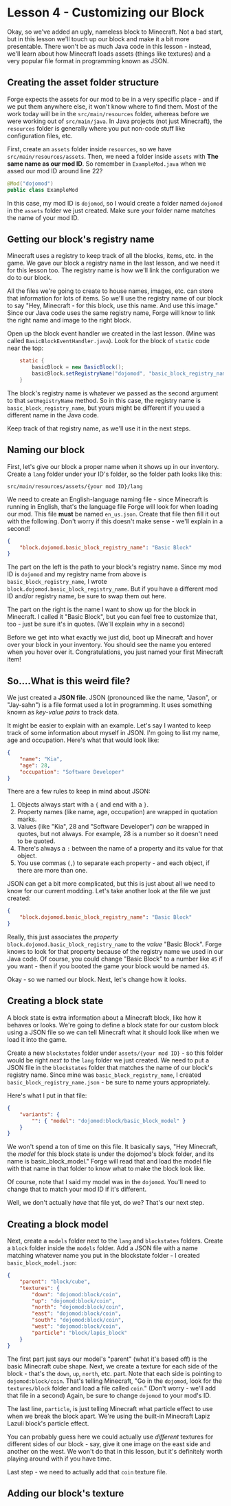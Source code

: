 # Lesson 4 - Customizing our Block

Okay, so we've added an ugly, nameless block to Minecraft. Not a bad start, but in this lesson we'll touch up our block and make it a bit more presentable. There won't be as much Java code in this lesson - instead, we'll learn about how Minecraft loads assets (things like textures) and a very popular file format in programming known as JSON.

## Creating the asset folder structure

Forge expects the assets for our mod to be in a very specific place - and if we put them anywhere else, it won't know where to find them. Most of the work today will be in the `src/main/resources` folder, whereas before we were working out of `src/main/java`. In Java projects (not just Minecraft), the `resources` folder is generally where you put non-code stuff like configuration files, etc.

First, create an `assets` folder inside `resources`, so we have `src/main/resources/assets`. Then, we need a folder inside `assets` with **The same name as our mod ID**. So remember in `ExampleMod.java` when we assed our mod ID around line 22?

```java
@Mod("dojomod")
public class ExampleMod
```

In this case, my mod ID is `dojomod`, so I would create a folder named `dojomod` in the `assets` folder we just created. Make sure your folder name matches the name of your mod ID.

## Getting our block's registry name

Minecraft uses a registry to keep track of all the blocks, items, etc. in the game. We gave our block a registry name in the last lesson, and we need it for this lesson too. The registry name is how we'll link the configuration we do to our block.

All the files we're going to create to house names, images, etc. can store that information for lots of items. So we'll use the registry name of our block to say "Hey, Minecraft - for this block, use this name. And use this image." Since our Java code uses the same registry name, Forge will know to link the right name and image to the right block.

Open up the block event handler we created in the last lesson. (Mine was called `BasicBlockEventHandler.java`). Look for the block of `static` code near the top:

```java
    static {
        basicBlock = new BasicBlock();
        basicBlock.setRegistryName("dojomod", "basic_block_registry_name");
    }
```

The block's registry name is whatever we passed as the second argument to that `setRegistryName` method. So in this case, the registry name is `basic_block_registry_name`, but yours might be different if you used a different name in the Java code.

Keep track of that registry name, as we'll use it in the next steps.

## Naming our block

First, let's give our block a proper name when it shows up in our inventory. Create a `lang` folder under your ID's folder, so the folder path looks like this:

`src/main/resources/assets/{your mod ID}/lang`

We need to create an English-language naming file - since Minecraft is running in English, that's the language file Forge will look for when loading our mod. This file **must** be named `en_us.json`. Create that file then fill it out with the following. Don't worry if this doesn't make sense - we'll explain in a second!

```json
{
	"block.dojomod.basic_block_registry_name": "Basic Block"
}
```

The part on the left is the path to your block's registry name. Since my mod ID is `dojomod` and my registry name from above is `basic_block_registry_name`, I wrote `block.dojomod.basic_block_registry_name`. But if you have a different mod ID and/or registry name, be sure to swap them out here.

The part on the right is the name I want to show up for the block in Minecraft. I called it "Basic Block", but you can feel free to customize that, too - just be sure it's in quotes. (We'll explain why in a second)

Before we get into what exactly we just did, boot up Minecraft and hover over your block in your inventory. You should see the name you entered when you hover over it. Congratulations, you just named your first Minecraft item!

## So....What is this weird file?

We just created a **JSON file**. JSON (pronounced like the name, "Jason", or "Jay-sahn") is a file format used a lot in programming. It uses something known as *key-value pairs* to track data.

It might be easier to explain with an example. Let's say I wanted to keep track of some information about myself in JSON. I'm going to list my name, age and occupation. Here's what that would look like:

```json
{
    "name": "Kia",
    "age": 28,
    "occupation": "Software Developer"
}
```

There are a few rules to keep in mind about JSON:

1. Objects always start with a `{` and end with a `}`.
2. Property names (like name, age, occupation) are wrapped in quotation marks.
3. Values (like "Kia", 28 and "Software Developer") _can_ be wrapped in quotes, but not always. For example, 28 is a number so it doesn't need to be quoted.
4. There's always a `:` between the name of a property and its value for that object.
5. You use commas (`,`) to separate each property - and each object, if there are more than one.

JSON can get a bit more complicated, but this is just about all we need to know for our current modding. Let's take another look at the file we just created:

```json
{
	"block.dojomod.basic_block_registry_name": "Basic Block"
}
```

Really, this just associates the _property_ `block.dojomod.basic_block_registry_name` to the _value_ "Basic Block". Forge knows to look for that property because of the registry name we used in our Java code. Of course, you could change "Basic Block" to a number like `45` if you want - then if you booted the game your block would be named `45`.

Okay - so we named our block. Next, let's change how it looks.

## Creating a block state

A block state is extra information about a Minecraft block, like how it behaves or looks. We're going to define a block state for our custom block using a JSON file so we can tell Minecraft what it should look like when we load it into the game.

Create a new `blockstates` folder under `assets/{your mod ID}` - so this folder would be right _next to_ the `lang` folder we just created. We need to put a JSON file in the `blockstates` folder that matches the name of our block's registry name. Since mine was `basic_block_registry_name`, I created `basic_block_registry_name.json` - be sure to name yours appropriately.

Here's what I put in that file:

```json
{
    "variants": {
        "": { "model": "dojomod:block/basic_block_model" }
    }
}
```

We won't spend a ton of time on this file. It basically says, "Hey Minecraft, the _model_ for this block state is under the dojomod's block folder, and its name is basic_block_model." Forge will read that and load the model file with that name in that folder to know what to make the block look like.

Of course, note that I said my model was in the `dojomod`. You'll need to change that to match your mod ID if it's different.

Well, we don't actually _have_ that file yet, do we? That's our next step.

## Creating a block model

Next, create a `models` folder next to the `lang` and `blockstates` folders. Create a `block` folder inside the `models` folder. Add a JSON file with a name matching whatever name you put in the blockstate folder - I created `basic_block_model.json`:

```json
{
    "parent": "block/cube",
    "textures": {
        "down": "dojomod:block/coin",
        "up": "dojomod:block/coin",
        "north": "dojomod:block/coin",
        "east": "dojomod:block/coin",
        "south": "dojomod:block/coin",
        "west": "dojomod:block/coin",
        "particle": "block/lapis_block"
    }
}
```

The first part just says our model's "parent" (what it's based off) is the basic Minecraft cube shape. Next, we create a texture for each side of the block - that's the `down`, `up`, `north`, etc. part. Note that each side is pointing to `dojomod:block/coin`. That's telling Minecraft, "Go in the `dojomod`, look for the `textures/block` folder and load a file called `coin`." (Don't worry - we'll add that file in a second) Again, be sure to change `dojomod` to your mod's ID.

The last line, `particle`, is just telling Minecraft what particle effect to use when we break the block apart. We're using the built-in Minecraft Lapiz Lazuli block's particle effect.

You can probably guess here we could actually use _different_ textures for different sides of our block - say, give it one image on the east side and another on the west. We won't do that in this lesson, but it's definitely worth playing around with if you have time.

Last step - we need to actually add that `coin` texture file.

## Adding our block's texture

